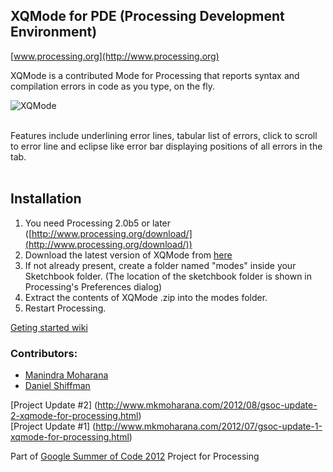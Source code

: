 XQMode for PDE (Processing Development Environment)
---------------------------------------------------

[www.processing.org](http://www.processing.org)

XQMode is a contributed Mode for Processing that reports syntax and compilation 
errors in code as you type, on the fly.<br />

![XQMode](https://lh6.googleusercontent.com/-0Y7Ca_-yat8/UIcHrszopOI/AAAAAAAAAz4/PMyLalJJjHA/s512/xqscr1.png)

<br/>
Features include underlining error lines, tabular list of errors, click to scroll to error line
and eclipse like error bar displaying positions of all errors in the tab.<br /> <br />

## Installation

1. You need Processing 2.0b5 or later ([http://www.processing.org/download/](http://www.processing.org/download/))
2. Download the latest version of XQMode from [here](https://github.com/Manindra29/XQMode/downloads)
3. If not already present, create a folder named "modes" inside your Sketchbook folder. (The location of the sketchbook folder is shown in Processing's Preferences dialog)
4. Extract the contents of XQMode .zip into the modes folder.
5. Restart Processing.

[Geting started wiki](https://github.com/Manindra29/XQMode/wiki/Getting-Started)
<br />

### Contributors:
* [Manindra Moharana](www.mkmoharana.com)
* [Daniel Shiffman](www.shiffman.net)

[Project Update #2] (http://www.mkmoharana.com/2012/08/gsoc-update-2-xqmode-for-processing.html) 
<br/>
[Project Update #1] (http://www.mkmoharana.com/2012/07/gsoc-update-1-xqmode-for-processing.html) 

Part of [Google Summer of Code 2012](http://code.google.com/soc/) Project for Processing